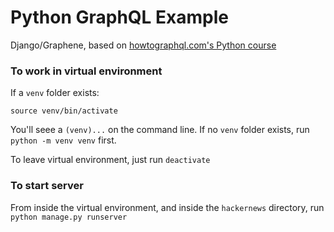 # Python GraphQL Example

Django/Graphene, based on [howtographql.com's Python course](https://www.howtographql.com/graphql-python/1-getting-started/)

### To work in virtual environment
If a `venv` folder exists:
```
source venv/bin/activate
```
You'll seee a `(venv)...` on the command line. If no `venv` folder exists, run `python -m venv venv` first.

To leave virtual environment, just run `deactivate`


### To start server

From inside the virtual environment, and inside the `hackernews` directory, run `python manage.py runserver`
